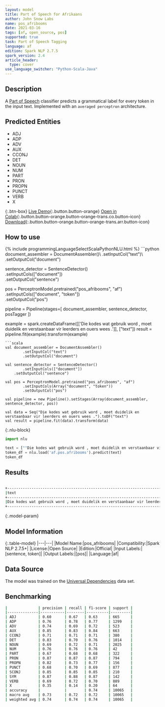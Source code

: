 ```yaml
---
layout: model
title: Part of Speech for Afrikaans
author: John Snow Labs
name: pos_afribooms
date: 2021-03-16
tags: [af, open_source, pos]
supported: true
task: Part of Speech Tagging
language: af
edition: Spark NLP 2.7.5
spark_version: 2.4
article_header:
  type: cover
use_language_switcher: "Python-Scala-Java"
---
```


## Description

A [Part of Speech](https://en.wikipedia.org/wiki/Part_of_speech) classifier predicts a grammatical label for every token in the input text. Implemented with an `averaged perceptron` architecture.

## Predicted Entities

- ADJ
- ADP
- ADV
- AUX
- CCONJ
- DET
- NOUN
- NUM
- PART
- PRON
- PROPN
- PUNCT
- VERB
- X

{:.btn-box}
[Live Demo](https://demo.johnsnowlabs.com/public/GRAMMAR_EN/){:.button.button-orange}
[Open in Colab](https://colab.research.google.com/github/JohnSnowLabs/spark-nlp-workshop/blob/master/tutorials/streamlit_notebooks/GRAMMAR_EN.ipynb){:.button.button-orange.button-orange-trans.co.button-icon}
[Download](https://s3.amazonaws.com/auxdata.johnsnowlabs.com/public/models/pos_afribooms_af_2.7.5_2.4_1615903333785.zip){:.button.button-orange.button-orange-trans.arr.button-icon}

## How to use



<div class="tabs-box" markdown="1">
{% include programmingLanguageSelectScalaPythonNLU.html %}
```python
document_assembler = DocumentAssembler()\
  .setInputCol("text")\
  .setOutputCol("document")

sentence_detector = SentenceDetector()\
  .setInputCols(["document"])\
  .setOutputCol("sentence")

pos = PerceptronModel.pretrained("pos_afribooms", "af")\
  .setInputCols(["document", "token"])\
  .setOutputCol("pos")

pipeline = Pipeline(stages=[
  document_assembler,
  sentence_detector,
  posTagger
])

example = spark.createDataFrame([['Die kodes wat gebruik word , moet duidelik en verstaanbaar vir leerders en ouers wees .']], ["text"])
result = pipeline.fit(example).transform(example)
```
```scala
val document_assembler = DocumentAssembler()
        .setInputCol("text")
        .setOutputCol("document")

val sentence_detector = SentenceDetector()
        .setInputCols(["document"])
	.setOutputCol("sentence")

val pos = PerceptronModel.pretrained("pos_afribooms", "af")
        .setInputCols(Array("document", "token"))
        .setOutputCol("pos")

val pipeline = new Pipeline().setStages(Array(document_assembler, sentence_detector, pos))

val data = Seq("Die kodes wat gebruik word , moet duidelik en verstaanbaar vir leerders en ouers wees .").toDF("text")
val result = pipeline.fit(data).transform(data)
```

{:.nlu-block}
```python
import nlu

text = [""Die kodes wat gebruik word , moet duidelik en verstaanbaar vir leerders en ouers wees .""]
token_df = nlu.load('af.pos.afribooms').predict(text)
token_df
```
</div>

## Results

```bash

+---------------------------------------------------------------------------------------+---------------------------------------------------------------------------------------------+
|text                                                                                   |result                                                                                       |
+---------------------------------------------------------------------------------------+---------------------------------------------------------------------------------------------+
|Die kodes wat gebruik word , moet duidelik en verstaanbaar vir leerders en ouers wees .|[DET, NOUN, PRON, VERB, AUX, PUNCT, AUX, ADJ, CCONJ, ADJ, ADP, NOUN, CCONJ, NOUN, AUX, PUNCT]|
+---------------------------------------------------------------------------------------+---------------------------------------------------------------------------------------------+
```

{:.model-param}
## Model Information

{:.table-model}
|---|---|
|Model Name:|pos_afribooms|
|Compatibility:|Spark NLP 2.7.5+|
|License:|Open Source|
|Edition:|Official|
|Input Labels:|[sentence, token]|
|Output Labels:|[pos]|
|Language:|af|

## Data Source

The model was trained on the [Universal Dependencies](https://www.universaldependencies.org) data set.

## Benchmarking

```bash
|              | precision | recall | f1-score | support |
|--------------|-----------|--------|----------|---------|
| ADJ          | 0.60      | 0.67   | 0.63     | 665     |
| ADP          | 0.76      | 0.78   | 0.77     | 1299    |
| ADV          | 0.74      | 0.69   | 0.72     | 523     |
| AUX          | 0.85      | 0.83   | 0.84     | 663     |
| CCONJ        | 0.71      | 0.71   | 0.71     | 380     |
| DET          | 0.83      | 0.70   | 0.76     | 1014    |
| NOUN         | 0.69      | 0.72   | 0.71     | 2025    |
| NUM          | 0.76      | 0.76   | 0.76     | 42      |
| PART         | 0.67      | 0.68   | 0.68     | 322     |
| PRON         | 0.87      | 0.87   | 0.87     | 794     |
| PROPN        | 0.82      | 0.73   | 0.77     | 156     |
| PUNCT        | 0.68      | 0.70   | 0.69     | 877     |
| SCONJ        | 0.85      | 0.85   | 0.85     | 210     |
| SYM          | 0.87      | 0.88   | 0.87     | 142     |
| VERB         | 0.69      | 0.72   | 0.70     | 889     |
| X            | 0.35      | 0.14   | 0.20     | 64      |
| accuracy     |           |        | 0.74     | 10065   |
| macro avg    | 0.73      | 0.72   | 0.72     | 10065   |
| weighted avg | 0.74      | 0.74   | 0.74     | 10065   |
```